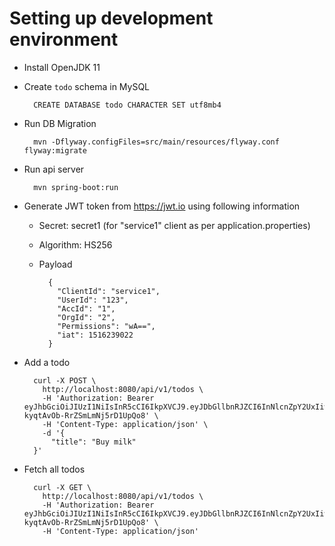 
Setting up development environment
==================================
* Install OpenJDK 11
* Create `todo` schema in MySQL

        CREATE DATABASE todo CHARACTER SET utf8mb4
    
* Run DB Migration

        mvn -Dflyway.configFiles=src/main/resources/flyway.conf flyway:migrate
        
* Run api server

        mvn spring-boot:run
        
* Generate JWT token from https://jwt.io using following information
    * Secret: secret1 (for "service1" client as per application.properties)
    * Algorithm: HS256
    * Payload

            {
              "ClientId": "service1",
              "UserId": "123",
              "AccId": "1",
              "OrgId": "2",
              "Permissions": "wA==",
              "iat": 1516239022
            }

* Add a todo

        curl -X POST \
          http://localhost:8080/api/v1/todos \
          -H 'Authorization: Bearer eyJhbGciOiJIUzI1NiIsInR5cCI6IkpXVCJ9.eyJDbGllbnRJZCI6InNlcnZpY2UxIiwiVXNlcklkIjoiMTIzIiwiQWNjSWQiOiIxIiwiT3JnSWQiOiIyIiwiUGVybWlzc2lvbnMiOiJ3QT09IiwiaWF0IjoxNTE2MjM5MDIyfQ.YraulEuGAtt86CT-kyqtAvOb-RrZSmLmNj5rD1UpQo8' \
          -H 'Content-Type: application/json' \
          -d '{
        	"title": "Buy milk"
        }'

* Fetch all todos

        curl -X GET \
          http://localhost:8080/api/v1/todos \
          -H 'Authorization: Bearer eyJhbGciOiJIUzI1NiIsInR5cCI6IkpXVCJ9.eyJDbGllbnRJZCI6InNlcnZpY2UxIiwiVXNlcklkIjoiMTIzIiwiQWNjSWQiOiIxIiwiT3JnSWQiOiIyIiwiUGVybWlzc2lvbnMiOiJ3QT09IiwiaWF0IjoxNTE2MjM5MDIyfQ.YraulEuGAtt86CT-kyqtAvOb-RrZSmLmNj5rD1UpQo8' \
          -H 'Content-Type: application/json'
